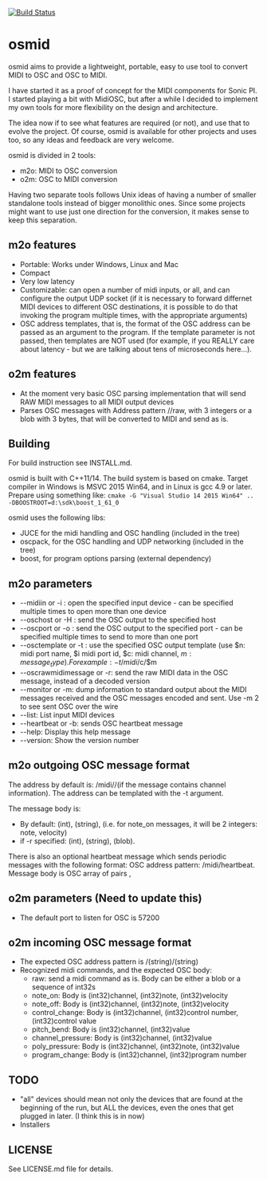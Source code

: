 [![Build Status](https://travis-ci.org/llloret/osmid.svg?branch=master)](https://travis-ci.org/llloret/osmid)

# osmid

osmid aims to provide a lightweight, portable, easy to use tool to convert MIDI to OSC and OSC to MIDI.

I have started it as a proof of concept for the MIDI components for Sonic PI. I started playing a bit with MidiOSC, but after a while I decided to implement my own tools for more flexibility on the design and architecture.

The idea now if to see what features are required (or not), and use that to evolve the project. Of course, osmid is available for other projects and uses too, so any ideas and feedback are very welcome.

osmid is divided in 2 tools:
* m2o: MIDI to OSC conversion
* o2m: OSC to MIDI conversion

Having two separate tools follows Unix ideas of having a number of smaller standalone tools instead of bigger monolithic ones. Since some projects might want to use just one direction for the conversion, it makes sense to keep this separation.

## m2o features
* Portable: Works under Windows, Linux and Mac
* Compact
* Very low latency
* Customizable: can open a number of midi inputs, or all, and can configure the output UDP socket (if it is necessary to forward differnet MIDI devices to different OSC destinations, it is possible to do that invoking the program multiple times, with the appropriate arguments)
* OSC address templates, that is, the format of the OSC address can be passed as an argument to the program. If the template parameter is not passed, then templates are NOT used (for example, if you REALLY care about latency - but we are talking about tens of microseconds here...). 


## o2m features
* At the moment very basic OSC parsing implementation that will send RAW MIDI messages to all MIDI output devices
* Parses OSC messages with Address pattern /<whatever>/raw, with 3 integers or a blob with 3 bytes, that will be converted to MIDI and send as is.


## Building
For build instruction see INSTALL.md.

osmid is built with C++11/14. The build system is based on cmake. Target compiler in Windows is MSVC 2015 Win64, and in Linux is gcc 4.9 or later. Prepare using something like: `cmake -G "Visual Studio 14 2015 Win64" .. -DBOOSTROOT=d:\sdk\boost_1_61_0`

osmid uses the following libs:
* JUCE for the midi handling and OSC handling (included in the tree)
* oscpack, for the OSC handling and UDP networking (included in the tree)
* boost, for program options parsing (external dependency)



## m2o parameters
* --midiin or -i <MIDI Input device>: open the specified input device - can be specified multiple times to open more than one device
* --oschost or -H <hostname or IP address>: send the OSC output to the specified host
* --oscport or -o <UDP port number>: send the OSC output to the specified port - can be specified multiple times to send to more than one port
* --osctemplate or -t <OSC template>: use the specified OSC output template (use $n: midi port name, $i midi port id, $c: midi channel, $m: message_type). For example: -t /midi/$c/$m
* --oscrawmidimessage or -r: send the raw MIDI data in the OSC message, instead of a decoded version
* --monitor or -m: dump information to standard output about the MIDI messages received and the OSC messages encoded and sent. Use -m 2 to see sent OSC over the wire
* --list: List input MIDI devices
* --heartbeat or -b: sends OSC heartbeat message
* --help: Display this help message
* --version: Show the version number

## m2o outgoing OSC message format
The address by default is: /midi/<port id>/<channel>(if the message contains channel information).
The address can be templated with the -t argument.

The message body is: 
* By default: (int)<port id>, (string)<port name>, <decoded message data>(i.e. for note_on messages, it will be 2 integers: note, velocity)
* if -r specified: (int)<port id>, (string)<port name>, (blob)<raw midi data>.


There is also an optional heartbeat message which sends periodic messages with the following format:
OSC address pattern: /midi/heartbeat. Message body is OSC array of pairs <midi device id>, <midi device name>



## o2m parameters (Need to update this)
- The default port to listen for OSC is 57200

## o2m incoming OSC message format
- The expected OSC address pattern is /(string)<out midi device name or id>/(string)<midi command>
- Recognized midi commands, and the expected OSC body:
	- raw: send a midi command as is. Body can be either a blob or a sequence of int32s
	- note_on: Body is (int32)channel, (int32)note, (int32)velocity
	- note_off: Body is (int32)channel, (int32)note, (int32)velocity
	- control_change: Body is (int32)channel, (int32)control number, (int32)control value
	- pitch_bend: Body is (int32)channel, (int32)value
	- channel_pressure: Body is (int32)channel, (int32)value
	- poly_pressure: Body is (int32)channel, (int32)note, (int32)value
	- program_change: Body is (int32)channel, (int32)program number

## TODO
* "all" devices should mean not only the devices that are found at the beginning of the run, but ALL the devices, even the ones that get plugged in later. (I think this is in now)
* Installers

## LICENSE
See LICENSE.md file for details.
